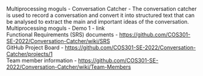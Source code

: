 Multiprocessing moguls - Conversation Catcher - The conversation catcher is used to record a conversation and convert it into structured text that can be analysed to extract the main and important ideas of the conversation. <br>
Multiprocessing moguls - Demo 1 - link<br>
Functional Requirements (SRS) documents - https://github.com/COS301-SE-2022/Conversation-Catcher/wiki/SRS <br>
GitHub Project Board - https://github.com/COS301-SE-2022/Conversation-Catcher/projects/1 <br>
Team member information - https://github.com/COS301-SE-2022/Conversation-Catcher/wiki/Team-Members <br>
